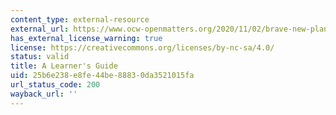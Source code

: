 ```yaml
---
content_type: external-resource
external_url: https://www.ocw-openmatters.org/2020/11/02/brave-new-planet-a-learners-guide/
has_external_license_warning: true
license: https://creativecommons.org/licenses/by-nc-sa/4.0/
status: valid
title: A Learner's Guide
uid: 25b6e238-e8fe-44be-8883-0da3521015fa
url_status_code: 200
wayback_url: ''
---
```

